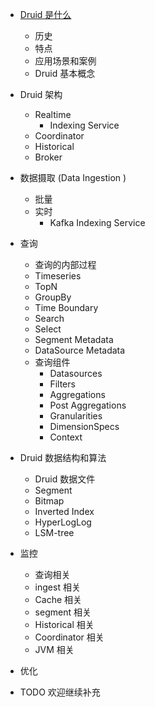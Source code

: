 * [Druid 是什么](/TODO)
  * 历史
  * 特点
  * 应用场景和案例
  * Druid 基本概念

* Druid 架构
  * Realtime
    * Indexing Service
  * Coordinator
  * Historical
  * Broker

* 数据摄取 (Data Ingestion )
  * 批量
  * 实时
    * Kafka Indexing Service

* 查询
  * 查询的内部过程
  * Timeseries
  * TopN
  * GroupBy
  * Time Boundary
  * Search
  * Select
  * Segment Metadata
  * DataSource Metadata
  * 查询组件
    * Datasources
    * Filters
    * Aggregations
    * Post Aggregations
    * Granularities
    * DimensionSpecs
    * Context

* Druid 数据结构和算法
  * Druid 数据文件
  * Segment
  * Bitmap
  * Inverted Index
  * HyperLogLog
  * LSM-tree

* 监控
  * 查询相关
  * ingest 相关
  * Cache 相关
  * segment 相关
  * Historical 相关
  * Coordinator 相关
  * JVM 相关

* 优化

* TODO 欢迎继续补充
